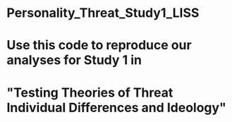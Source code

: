 # Personality_Threat_Study1_LISS
# Use this code to reproduce our analyses for Study 1 in 
# "Testing Theories of Threat Individual Differences and Ideology"